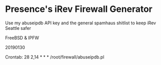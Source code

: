 # Presence's iRev Firewall Generator

Use my abuseipdb API key and the general spamhaus shitlist to keep iRev Seattle safer

FreeBSD & IPFW

20190130

Crontab: 
28 2,14 * * * /root/firewall/abuseipdb.pl
